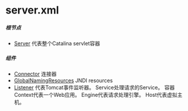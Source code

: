 # server.xml

##### 根节点

- [Server](Server.md) 代表整个Catalina servlet容器

##### 组件

- [Connector](Connector.md) 连接器
- [GlobalNamingResources](GlobalNamingResources.md) JNDI resources
- [Listener](Listener.md) 代表Tomcat事件监听器。
Service处理请求的Service。
容器
Context代表一个Web应用。
Engine代表请求处理引擎。
Host代表虚拟主机。